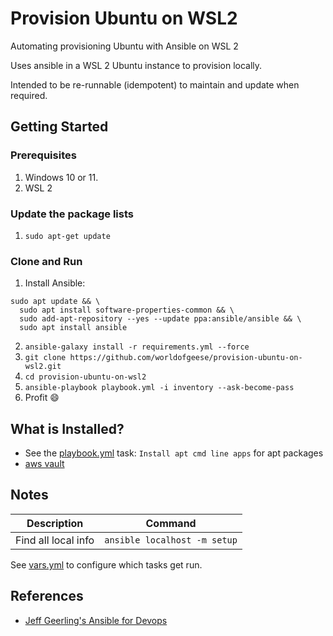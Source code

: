 # Provision Ubuntu on WSL2

Automating provisioning Ubuntu with Ansible on WSL 2

Uses ansible in a WSL 2 Ubuntu instance to provision locally.

Intended to be re-runnable (idempotent) to maintain and update when required.

## Getting Started

### Prerequisites

1. Windows 10 or 11.
1. WSL 2

### Update the package lists

1. `sudo apt-get update`

### Clone and Run

1. Install Ansible:
```
sudo apt update && \
  sudo apt install software-properties-common && \
  sudo add-apt-repository --yes --update ppa:ansible/ansible && \
  sudo apt install ansible
```
2. `ansible-galaxy install -r requirements.yml --force`
3. `git clone https://github.com/worldofgeese/provision-ubuntu-on-wsl2.git`
4. `cd provision-ubuntu-on-wsl2`
5. `ansible-playbook playbook.yml -i inventory --ask-become-pass`
6. Profit :smile:

## What is Installed?

- See the [playbook.yml](playbook.yml) task: `Install apt cmd line apps` for apt packages
- [aws vault](tasks/aws-vault.yml)

## Notes

|Description           | Command                                                                       |
|--------------------- | ----------------------------------------------------------------------------- |
|Find all local info   | `ansible localhost -m setup`                                                  |

See [vars.yml](vars.yml) to configure which tasks get run.

## References

- [Jeff Geerling's Ansible for Devops](https://leanpub.com/ansible-for-devops/c/J2V7E1SOETu3)
